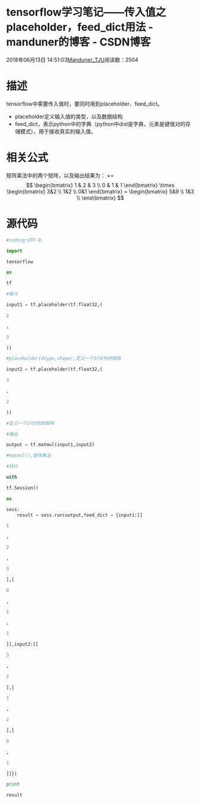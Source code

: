 
# tensorflow学习笔记——传入值之placeholder，feed_dict用法 - manduner的博客 - CSDN博客


2018年06月13日 14:51:03[Manduner_TJU](https://me.csdn.net/manduner)阅读数：2504


# 描述
tensorflow中需要传入值时，要同时用到placeholder、feed_dict。
- placeholder定义输入值的类型，以及数据结构
- feed_dict，表示python中的字典（python中dist是字典，元素是键值对的存储模式），用于接收真实的输入值。
# 相关公式
矩阵乘法中的两个矩阵，以及输出结果为：
×=
$$
\begin{bmatrix}
1 & 2 & 3 \\
0 & 1 & 1
\end{bmatrix} \times  
  \begin{bmatrix}
  3&2 \\
  1&2 \\
  0&1 
   \end{bmatrix} =
    \begin{bmatrix}
  5&9 \\
  1&3 \\
   \end{bmatrix}
$$

# 源代码
```python
#coding:UTF-8
```
```python
import
```
```python
tensorflow
```
```python
as
```
```python
tf
```
```python
#输入
```
```python
input1 = tf.placeholder(tf.float32,(
```
```python
2
```
```python
,
```
```python
3
```
```python
))
```
```python
#placeholder(dtype,shape),定义一个3行2列的矩阵
```
```python
input2 = tf.placeholder(tf.float32,(
```
```python
3
```
```python
,
```
```python
2
```
```python
))
```
```python
#定义一个2行3列的矩阵
```
```python
#输出
```
```python
output = tf.matmul(input1,input2)
```
```python
#matmul(),矩阵乘法
```
```python
#执行
```
```python
with
```
```python
tf.Session()
```
```python
as
```
```python
sess:
    result = sess.run(output,feed_dict = {input1:[[
```
```python
1
```
```python
,
```
```python
2
```
```python
,
```
```python
3
```
```python
],[
```
```python
0
```
```python
,
```
```python
1
```
```python
,
```
```python
1
```
```python
]],input2:[[
```
```python
3
```
```python
,
```
```python
2
```
```python
],[
```
```python
1
```
```python
,
```
```python
2
```
```python
],[
```
```python
0
```
```python
,
```
```python
1
```
```python
]]})
```
```python
print
```
```python
result
```

